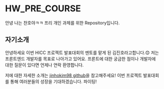 # HW_PRE_COURSE
안녕 나는 찬호야ㅋㅋ
프리 개인 과제를 위한 Repository입니다.

## 자기소개

안녕하세요 이번 HICC 프로젝트 발표대회의 멘토를 맡게 된 김진호라고합니다.😊
저는 프론트엔드 개발자를 목표로 나아가고 있어요. 프론트에 대한 궁금한 점이나 개발자에 대한 질문이 있다면 언제나 연락 환영합니다.

저에 대한 자세한 소개는 [jinhokim98 github](https://github.com/jinhokim98)을 참고해주세요!
이번 프로젝트 발표대회를 통해 여러분들의 성장을 기대하겠습니다. 파이팅!
